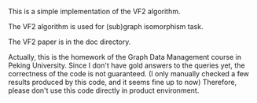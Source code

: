 This is a simple implementation of the VF2 algorithm.

The VF2 algorithm is used for (sub)graph isomorphism task.

The VF2 paper is in the doc directory.

Actually, this is the homework of the Graph Data Management course in Peking University.
Since I don't have gold answers to the queries yet, the correctness of the code is not guaranteed. (I only manually checked a few results produced by this code, and it seems fine up to now) 
Therefore, please don't use this code directly in product environment.

  